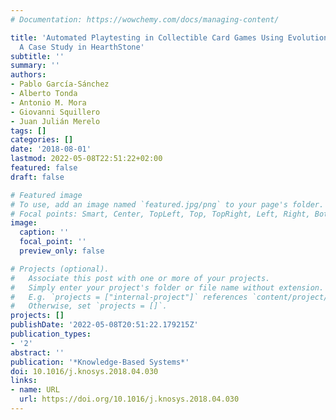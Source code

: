 ```yaml
---
# Documentation: https://wowchemy.com/docs/managing-content/

title: 'Automated Playtesting in Collectible Card Games Using Evolutionary Algorithms:
  A Case Study in HearthStone'
subtitle: ''
summary: ''
authors:
- Pablo García-Sánchez
- Alberto Tonda
- Antonio M. Mora
- Giovanni Squillero
- Juan Julián Merelo
tags: []
categories: []
date: '2018-08-01'
lastmod: 2022-05-08T22:51:22+02:00
featured: false
draft: false

# Featured image
# To use, add an image named `featured.jpg/png` to your page's folder.
# Focal points: Smart, Center, TopLeft, Top, TopRight, Left, Right, BottomLeft, Bottom, BottomRight.
image:
  caption: ''
  focal_point: ''
  preview_only: false

# Projects (optional).
#   Associate this post with one or more of your projects.
#   Simply enter your project's folder or file name without extension.
#   E.g. `projects = ["internal-project"]` references `content/project/deep-learning/index.md`.
#   Otherwise, set `projects = []`.
projects: []
publishDate: '2022-05-08T20:51:22.179215Z'
publication_types:
- '2'
abstract: ''
publication: '*Knowledge-Based Systems*'
doi: 10.1016/j.knosys.2018.04.030
links:
- name: URL
  url: https://doi.org/10.1016/j.knosys.2018.04.030
---
```

